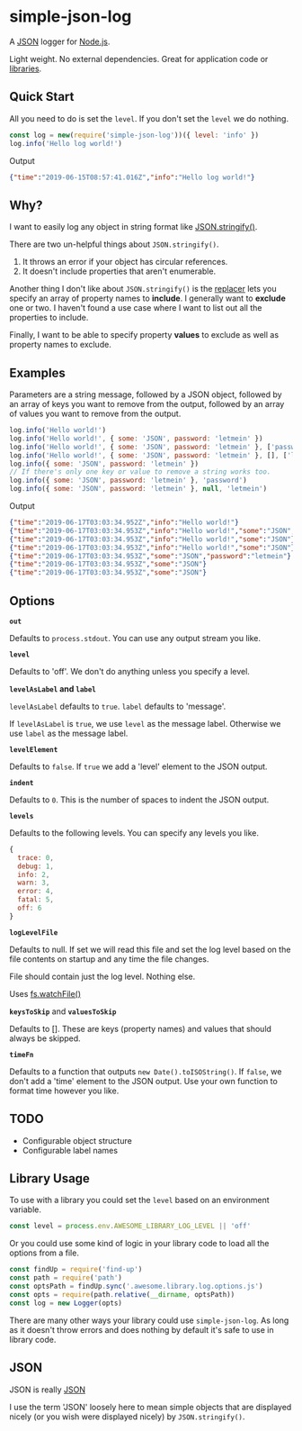  # simple-json-log

A [JSON](#json) logger for [Node.js](https://nodejs.org).

Light weight. No external dependencies. Great for application code or
[libraries](#library-usage).

## Quick Start

All you need to do is set the `level`. If you don't set the `level` we
do nothing.

```js
const log = new(require('simple-json-log'))({ level: 'info' })
log.info('Hello log world!')
```

Output

```json
{"time":"2019-06-15T08:57:41.016Z","info":"Hello log world!"}
```

## Why?

I want to easily log any object in string format like
[JSON.stringify()](https://developer.mozilla.org/en-US/docs/Web/JavaScript/Reference/Global_Objects/JSON/stringify).

There are two un-helpful things about `JSON.stringify()`.

1. It throws an error if your object has circular references.
2. It doesn't include properties that aren't enumerable.

Another thing I don't like about `JSON.stringify()` is the
[replacer](https://developer.mozilla.org/en-US/docs/Web/JavaScript/Reference/Global_Objects/JSON/stringify#The_replacer_parameter)
lets you specify an array of property names to **include**. I
generally want to **exclude** one or two. I haven't found a use case
where I want to list out all the properties to include.

Finally, I want to be able to specify property **values** to exclude
as well as property names to exclude.

## Examples

Parameters are a string message, followed by a JSON object, followed
by an array of keys you want to remove from the output, followed by an
array of values you want to remove from the output.

```js
log.info('Hello world!')
log.info('Hello world!', { some: 'JSON', password: 'letmein' })
log.info('Hello world!', { some: 'JSON', password: 'letmein' }, ['password'])
log.info('Hello world!', { some: 'JSON', password: 'letmein' }, [], ['letmein'])
log.info({ some: 'JSON', password: 'letmein' })
// If there's only one key or value to remove a string works too.
log.info({ some: 'JSON', password: 'letmein' }, 'password')
log.info({ some: 'JSON', password: 'letmein' }, null, 'letmein')
```

Output

```json
{"time":"2019-06-17T03:03:34.952Z","info":"Hello world!"}
{"time":"2019-06-17T03:03:34.953Z","info":"Hello world!","some":"JSON","password":"letmein"}
{"time":"2019-06-17T03:03:34.953Z","info":"Hello world!","some":"JSON"}
{"time":"2019-06-17T03:03:34.953Z","info":"Hello world!","some":"JSON"}
{"time":"2019-06-17T03:03:34.953Z","some":"JSON","password":"letmein"}
{"time":"2019-06-17T03:03:34.953Z","some":"JSON"}
{"time":"2019-06-17T03:03:34.953Z","some":"JSON"}
```

## Options

**`out`**

Defaults to `process.stdout`. You can use any output stream you like.

**`level`**

Defaults to 'off'. We don't do anything unless you specify a level.

**`levelAsLabel` and `label`**

`levelAsLabel` defaults to `true`.
`label` defaults to 'message'.

If `levelAsLabel` is `true`, we use `level` as the message label.
Otherwise we use `label` as the message label.

**`levelElement`**

Defaults to `false`. If `true` we add a 'level' element to the JSON
output.

**`indent`**

Defaults to `0`. This is the number of spaces to indent the JSON
output.

**`levels`**

Defaults to the following levels. You can specify any levels you like.

```js
{
  trace: 0,
  debug: 1,
  info: 2,
  warn: 3,
  error: 4,
  fatal: 5,
  off: 6
}
```

**`logLevelFile`**

Defaults to null. If set we will read this file and set the log level
based on the file contents on startup and any time the file changes.

File should contain just the log level. Nothing else.

Uses [fs.watchFile()](https://nodejs.org/docs/latest/api/fs.html#fs_fs_watchfile_filename_options_listener)

**`keysToSkip`** and **`valuesToSkip`**

Defaults to []. These are keys (property names) and values that should
always be skipped.

**`timeFn`**

Defaults to a function that outputs `new Date().toISOString()`. If
`false`, we don't add a 'time' element to the JSON output. Use your
own function to format time however you like.

## TODO

* Configurable object structure
* Configurable label names

## Library Usage

To use with a library you could set the `level` based on an
environment variable.

```js
const level = process.env.AWESOME_LIBRARY_LOG_LEVEL || 'off'
```

Or you could use some kind of logic in your library code to load all
the options from a file.

```js
const findUp = require('find-up')
const path = require('path')
const optsPath = findUp.sync('.awesome.library.log.options.js')
const opts = require(path.relative(__dirname, optsPath))
const log = new Logger(opts)
```

There are many other ways your library could use `simple-json-log`. As
long as it doesn't throw errors and does nothing by default it's safe
to use in library code.

## JSON

JSON is really [JSON](https://www.json.org/)

I use the term 'JSON' loosely here to mean simple objects that are
displayed nicely (or you wish were displayed nicely) by
`JSON.stringify()`.

